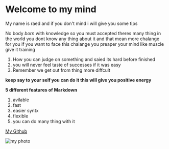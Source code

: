 
Welcome to my mind
===============
My name is raed and if you don't mind i will give you some tips 

No body *born* with knowledge so you must accepted theres many thing in the world you dont know any thing about it and that mean more chalange for you if you want to face this chalange you preaper your mind like muscle give it training  


1. How you can judge on something and saied its hard before finished
2. you will never feel taste of successes if it was easy 
3. Remember we get out from thing more diffcult


**keep say to your self you can do it this will give you positive energy**

**5 different features of Markdown**

1. avilable
2. fast
3. easier syntx
4. flexible
5. you can do many thing with it 

[My Github](https://github.com/raedeid)


![my photo](https://upload.wikimedia.org/wikipedia/en/a/aa/Bart_Simpson_200px.png)
